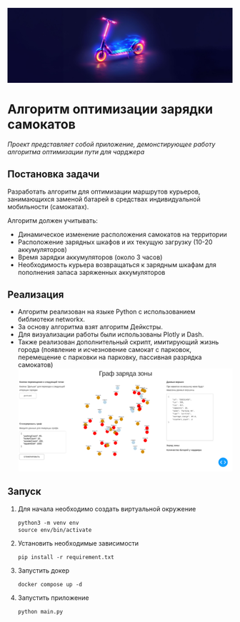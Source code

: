 ![Задний фон](/img/bg.jpg)
# Алгоритм оптимизации зарядки самокатов
_Проект представляет собой приложение, демонстирующее работу алгоритма оптимизации пути для чарджера_
## Постановка задачи
Разработать алгоритм для оптимизации маршрутов курьеров, занимающихся заменой батарей в средствах индивидуальной мобильности (самокатах).

Алгоритм должен учитывать:

- Динамическое изменение расположения самокатов на территории
- Расположение зарядных шкафов и их текущую загрузку (10-20 аккумуляторов)
- Время зарядки аккумуляторов (около 3 часов)
- Необходимость курьера возвращаться к зарядным шкафам для пополнения запаса заряженных аккумуляторов
## Реализация
- Алгоритм реализован на языке Python с использованием библиотеки networkx.
- За основу алгоритма взят алгоритм Дейкстры.
- Для визуализации работы были использованы Plotly и Dash.
- Также реализован дополнительный скрипт, имитирующий жизнь города (появление и исчезновение самокат с парковок, перемещение с парковки на парковку, пассивная разрядка самокатов)
![Скриншот главной страницы приложения](/img/app.png)


## Запуск
1. Для начала необходимо создать виртуальной окружение
    ```
    python3 -m venv env
    source env/bin/activate
    ```
2. Установить необходимые зависимости
    ```
    pip install -r requirement.txt
    ```
3. Запустить докер
    ```
    docker compose up -d
    ```
4. Запустить приложение
    ```
    python main.py
    ```